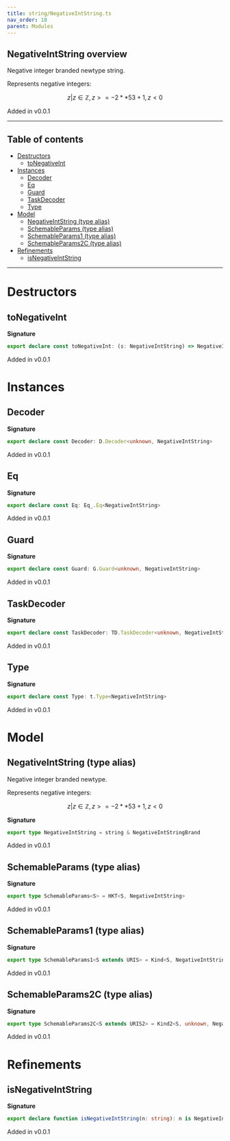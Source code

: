 ```yaml
---
title: string/NegativeIntString.ts
nav_order: 18
parent: Modules
---
```


## NegativeIntString overview

Negative integer branded newtype string.

Represents negative integers:

```math
 { z | z ∈ ℤ, z >= -2 ** 53 + 1, z < 0 }
```

Added in v0.0.1

---

<h2 class="text-delta">Table of contents</h2>

- [Destructors](#destructors)
  - [toNegativeInt](#tonegativeint)
- [Instances](#instances)
  - [Decoder](#decoder)
  - [Eq](#eq)
  - [Guard](#guard)
  - [TaskDecoder](#taskdecoder)
  - [Type](#type)
- [Model](#model)
  - [NegativeIntString (type alias)](#negativeintstring-type-alias)
  - [SchemableParams (type alias)](#schemableparams-type-alias)
  - [SchemableParams1 (type alias)](#schemableparams1-type-alias)
  - [SchemableParams2C (type alias)](#schemableparams2c-type-alias)
- [Refinements](#refinements)
  - [isNegativeIntString](#isnegativeintstring)

---

# Destructors

## toNegativeInt

**Signature**

```ts
export declare const toNegativeInt: (s: NegativeIntString) => NegativeInt
```

Added in v0.0.1

# Instances

## Decoder

**Signature**

```ts
export declare const Decoder: D.Decoder<unknown, NegativeIntString>
```

Added in v0.0.1

## Eq

**Signature**

```ts
export declare const Eq: Eq_.Eq<NegativeIntString>
```

Added in v0.0.1

## Guard

**Signature**

```ts
export declare const Guard: G.Guard<unknown, NegativeIntString>
```

Added in v0.0.1

## TaskDecoder

**Signature**

```ts
export declare const TaskDecoder: TD.TaskDecoder<unknown, NegativeIntString>
```

Added in v0.0.1

## Type

**Signature**

```ts
export declare const Type: t.Type<NegativeIntString>
```

Added in v0.0.1

# Model

## NegativeIntString (type alias)

Negative integer branded newtype.

Represents negative integers:

```math
 { z | z ∈ ℤ, z >= -2 ** 53 + 1, z < 0 }
```

**Signature**

```ts
export type NegativeIntString = string & NegativeIntStringBrand
```

Added in v0.0.1

## SchemableParams (type alias)

**Signature**

```ts
export type SchemableParams<S> = HKT<S, NegativeIntString>
```

Added in v0.0.1

## SchemableParams1 (type alias)

**Signature**

```ts
export type SchemableParams1<S extends URIS> = Kind<S, NegativeIntString>
```

Added in v0.0.1

## SchemableParams2C (type alias)

**Signature**

```ts
export type SchemableParams2C<S extends URIS2> = Kind2<S, unknown, NegativeIntString>
```

Added in v0.0.1

# Refinements

## isNegativeIntString

**Signature**

```ts
export declare function isNegativeIntString(n: string): n is NegativeIntString
```

Added in v0.0.1
